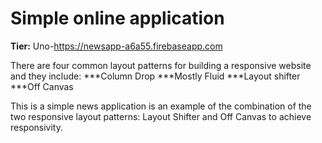 # Simple online application

**Tier:** Uno-https://newsapp-a6a55.firebaseapp.com

There are four common layout patterns for building a responsive website and they include:
 ***Column Drop
 ***Mostly Fluid
 ***Layout shifter
 ***Off Canvas

This is a simple news application is an example of the combination of the two responsive layout patterns:
Layout Shifter and Off Canvas  to achieve responsivity.
